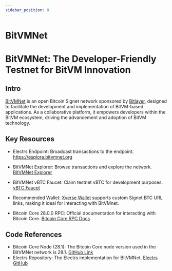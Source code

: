 ```yaml
---
sidebar_position: 8
---
```


# BitVMNet

# BitVMNet: The Developer-Friendly Testnet for BitVM Innovation

## Intro
[BitVMNet](https://www.bitvmnet.org/) is an open Bitcoin Signet network sponsored by [Bitlayer](https://x.com/BitlayerLabs), designed to facilitate the development and implementation of BitVM-based applications. As a collaborative platform, it empowers developers within the BitVM ecosystem, driving the advancement and adoption of BitVM technology.

## Key Resources

- Electrs Endpoint: Broadcast transactions to the endpoint. https://esplora.bitvmnet.org
- BitVMNet Explorer: Browse transactions and explore the network. [BitVMNet Explorer](https://mempool.bitvmnet.org/)
- BitVMNet vBTC Faucet: Claim testnet vBTC for development purposes. [vBTC Faucet](https://www.thefaucet.org/Bitcoin/Bitvmnet)
- Recommended Wallet: [Xverse Wallet](https://www.xverse.app/) supports custom Signet BTC URL links, making it ideal for interacting with BitVMnet.

- Bitcoin Core 28.0.0 RPC: Official documentation for interacting with Bitcoin Core. [Bitcoin Core RPC Docs](https://bitcoincore.org/en/doc/28.0.0/)

## Code References

- Bitcoin Core Node (28.1): The Bitcoin Core node version used in the BitVMNet network is 28.1. [GitHub Link](https://github.com/bitcoin/bitcoin)
- Electrs Repository: The Electrs implementation for BitVMNet. [Electrs GitHub](https://github.com/Blockstream/electrs)